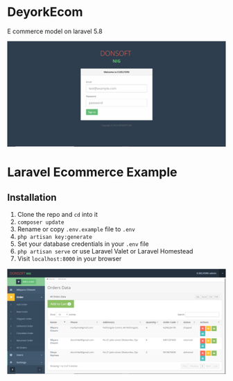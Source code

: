 # DeyorkEcom
E commerce model on laravel 5.8

![Login image](https://github.com/donchi4all/DeyorkEcom/blob/master/public/images/login.png)

# Laravel Ecommerce Example




## Installation

1. Clone the repo and `cd` into it
1. `composer update`
1. Rename or copy `.env.example` file to `.env`
1. `php artisan key:generate`
1. Set your database credentials in your `.env` file
1. `php artisan serve` or use Laravel Valet or Laravel Homestead
1. Visit `localhost:8000` in your browser


![Admin Dashboard](https://github.com/donchi4all/DeyorkEcom/blob/master/public/images/dash.png)

